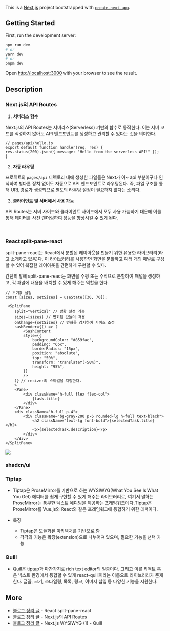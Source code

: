 This is a [Next.js](https://nextjs.org/) project bootstrapped with [`create-next-app`](https://github.com/vercel/next.js/tree/canary/packages/create-next-app).

## Getting Started

First, run the development server:

```bash
npm run dev
# or
yarn dev
# or
pnpm dev
```

Open [http://localhost:3000](http://localhost:3000) with your browser to see the result.

## Description

### Next.js의 API Routes

1. **서버리스 함수**

Next.js의 API Routes는 서버리스(Serverless) 기반의 함수로 동작한다. 이는 서버 코드를 작성하지 않아도 API 엔드포인트를 생성하고 관리할 수 있다는 것을 의미한다.

```
// pages/api/hello.js
export default function handler(req, res) {
res.status(200).json({ message: "Hello from the serverless API!" });
}
```

2. **자동 라우팅**

프로젝트의 `pages/api` 디렉토리 내에 생성한 파일들은 Next가 아~ api 부분이구나 인식하여 별다른 장치 없이도 자동으로 API 엔드포인트로 라우팅된다. 즉, 파일 구조를 통해 URL 경로가 생성되므로 별도의 라우팅 설정이 필요하지 않다는 소리다.

3. **클라이언트 및 서버에서 사용 가능**

API Routes는 서버 사이드와 클라이언트 사이드에서 모두 사용 가능하기 대문에 이를 통해 데이터를 사전 렌더링하여 성능을 향상시킬 수 있게 된다.

<br />

### React split-pane-react

split-pane-react는 React에서 분할된 레이아웃을 만들기 위한 유용한 라이브러리(라고 소개하고 있음)다. 이 라이브러리를 사용하면 화면을 분할하고 여러 개의 패널로 구성할 수 있어 복잡한 레이아웃을 간편하게 구현할 수 있다.

간단히 말해 split-pane-react는 화면을 수평 또는 수직으로 분할하여 패널을 생성하고, 각 패널에 내용을 배치할 수 있게 해주는 역할을 한다.

```
// 초기값 설정
const [sizes, setSizes] = useState([30, 70]);

 <SplitPane
    split="vertical" // 방향 설정 가능
    sizes={sizes} // 변화된 값들이 적용
    onChange={setSizes} // 변화를 감지하여 사이즈 조정
    sashRender={() => (
        <SashContent
        style={{
            backgroundColor: "#859fac",
            padding: "6px",
            borderRadius: "15px",
            position: "absolute",
            top: "50%",
            transform: "translateY(-50%)",
            height: "95%",
        }}
        />
    )} // resizer의 스타일을 지정한다.
    >
    <Pane>
        <div className="h-full flex flex-col">
            {task.title}
        </div>
    </Pane>
    <div className="h-full p-4">
        <div className="bg-gray-200 p-6 rounded-lg h-full text-black">
            <h2 className="text-lg font-bold">{selectedTask.title}</h2>
            <p>{selectedTask.description}</p>
        </div>
    </div>
</SplitPane>
```

<img src="https://github.com/zhwltlr/zhwltlr-study/assets/100506719/1f6fca84-ee4b-4ea4-9dc9-9c5b68e1f0ae" />

<br />

### shadcn/ui

### Tiptap

- Tiptap은 ProseMirror를 기반으로 하는 WYSIWYG(What You See Is What You Get) 에디터를 쉽게 구현할 수 있게 해주는 라이브러리로, 여기서 말하는 ProseMirror는 풍부한 텍스트 에디팅을 제공하는 프레임워크이다.Tiptap은 ProseMirror를 Vue.js와 React와 같은 프레임워크에 통합하기 위한 래퍼이다.

- 특징
  - Tiptap은 모듈화된 아키텍처를 기반으로 함
  - 각각의 기능은 확장(extension)으로 나누어져 있으며, 필요한 기능을 선택 가능

### Quill

- Quill은 tiptap과 마찬가지로 rich text editor의 일종이다. 그리고 이를 리액트 혹은 넥스트 환경에서 통합할 수 있게 react-quill이라는 이름으로 라이브러리가 존재한다. 글꼴, 크기, 스타일링, 목록, 링크, 이미지 삽입 등 다양한 기능을 지원한다.

## More

- [블로그 정리 글](https://blog.naver.com/zhwltlr/223170222235) - React split-pane-react
- [블로그 정리 글](https://blog.naver.com/zhwltlr/223188491322) - Next.js의 API Routes
- [블로그 정리 글](https://blog.naver.com/zhwltlr/223249057457) - Next.js WYSIWYG (1) - Quill

<br/>
